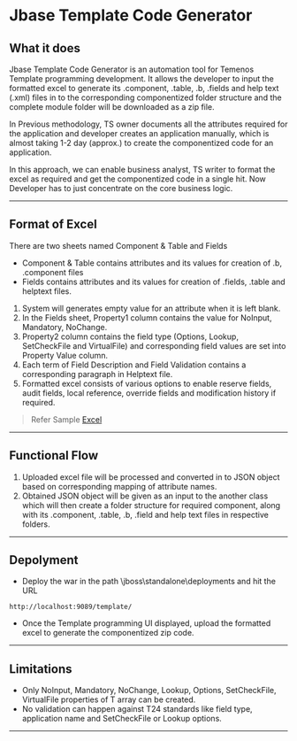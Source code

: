 <h1>Jbase Template Code Generator</h1>
<h2>What it does</h2>

<p>Jbase Template Code Generator is an automation tool for Temenos Template programming development.  It allows the developer to input the formatted excel to generate its .component, .table, .b, .fields and help text (.xml) files in to the corresponding componentized folder structure and the complete module folder will be downloaded as a zip file.</p>
<p>In Previous methodology, TS owner documents all the attributes required for the application and developer creates an application manually, which is almost taking 1-2 day (approx.) to create the componentized code for an application.</p>
<p>In this approach, we can enable business analyst, TS writer to format the excel as required and get the componentized code in a single hit. Now Developer has to just concentrate on the core business logic.
</p>

----
<h2>Format of Excel</h2>

There are two sheets named Component & Table and Fields
-  Component & Table contains attributes and its values for creation of .b, .component files
-  Fields contains attributes and its values for creation of .fields, .table and helptext files.
1. System will generates empty value for an attribute when it is left blank.
1. In the Fields sheet, Property1 column contains the value for NoInput, Mandatory, NoChange.
1. Property2 column contains the field type (Options, Lookup, SetCheckFile and VirtualFile) and corresponding field values are set into Property Value column.
1. Each term of Field Description and Field Validation contains a corresponding paragraph in Helptext file.
1. Formatted excel consists of various options to enable reserve fields, audit fields, local reference, override fields and modification history if required.

>Refer Sample [Excel](https://github.com/subishsubash/Jbase-template-code-generator/blob/master/Template%20Format.xlsx)

----
<h2>Functional Flow</h2>

1. Uploaded excel file will be processed and converted in to JSON object based on corresponding mapping of attribute names.
1. Obtained JSON object will be given as an input to the another class which will then create a folder structure for required component, along with its .component, .table, .b, .field and help text files in respective folders.

----
<h2>Depolyment</h2>

- Deploy the war in the path \jboss\standalone\deployments and hit the URL 
```
http://localhost:9089/template/
````
- Once the Template programming UI displayed, upload the formatted excel to generate the componentized zip code.

----
<h2>Limitations</h2>

- Only NoInput, Mandatory, NoChange, Lookup, Options, SetCheckFile, VirtualFile properties of T array can be created.
- No validation can happen against T24 standards like field type, application name and SetCheckFile or Lookup options.

----
